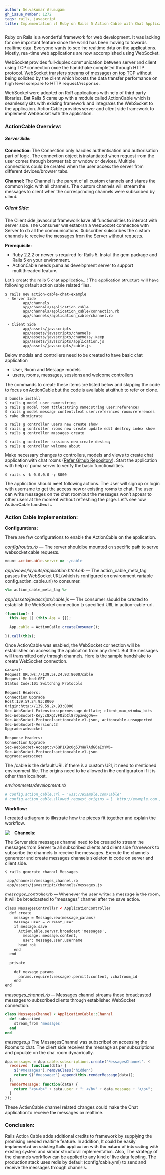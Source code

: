 ```yaml
---
author: Selvakumar Arumugam
gh_issue_number: 1272
tags: rails, javascript
title: Implementation of Ruby on Rails 5 Action Cable with Chat Application
---
```


Ruby on Rails is a wonderful framework for web development. It was lacking for one important feature since the world has been moving to towards realtime data. Everyone wants to see the realtime data on the applications. Mostly, real-time web applications are now accomplished using WebSocket.

WebSocket provides full-duplex communication between server and client using TCP connection once the handshake completed through HTTP protocol. [WebSocket transfers streams of messages on top TCP](https://en.wikipedia.org/wiki/WebSocket#Overview) without being solicited by the client which boosts the data transfer performance on high level compare to HTTP request/response.

WebSocket were adopted on RoR applications with help of third party libraries. But Rails 5 came up with a module called ActionCable which is seamlessly sits with existing framework and integrates the WebSocket to the application. ActionCable provides server and client side framework to implement WebSocket with the application.

### ActionCable Overview:

##### Server Side:

**Connection:** The Connection only handles authentication and authorisation part of logic. The connection object is instantiated when request from the user comes through browser tab or window or devices. Multiple connections could be created when the user access the server from different devices/browser tabs.

**Channel:** The Channel is the parent of all custom channels and shares the common logic with all channels. The custom channels will stream the messages to client when the corresponding channels were subscribed by client.

##### Client Side:

The Client side javascript framework have all functionalities to interact with server side. The Consumer will establish a WebSocket connection with Server to do all the communications. Subscriber subscribes the custom channels to receive the messages from the Server without requests.

**Prerequisite:**

* Ruby 2.2.2 or newer is required for Rails 5. Install the gem package and Rails 5 on your environment.
* ActionCable needs puma as development server to support multithreaded feature.

Let’s create the rails 5 chat application...! The application structure will have following default action cable related files.

```shell
$ rails new action-cable-chat-example
 - Server Side
        app/channels
        app/channels/application_cable
        app/channels/application_cable/connection.rb
        app/channels/application_cable/channel.rb

 - Client Side
        app/assets/javascripts
        app/assets/javascripts/channels
        app/assets/javascripts/channels/.keep
        app/assets/javascripts/application.js
        app/assets/javascripts/cable.js
```

Below models and controllers need to be created to have basic chat application.

* User, Room and Message models
* users, rooms, messages, sessions and welcome controllers

The commands to create these items are listed below and skipping the code to focus on ActionCable but the code is available at [github to refer or clone](https://github.com/selvait90/rails5-actioncable-chat-application).

```shell
$ bundle install
$ rails g model user name:string
$ rails g model room title:string name:string user:references
$ rails g model message content:text user:references room:references
$ rake db:migrate

$ rails g controller users new create show
$ rails g controller rooms new create update edit destroy index show
$ rails g controller messages create

$ rails g controller sessions new create destroy
$ rails g controller welcome about
```

Make necessary changes to controllers, models and views to create chat application with chat rooms ([Refer Github Repository](https://github.com/selvait90/rails5-actioncable-chat-application)). Start the application with help of puma server to verify the basic functionalities.

```shell
$ rails s -b 0.0.0.0 -p 8000
```

The application should meet following actions. The User will sign up or login with username to get the access new or existing rooms to chat. The user can write messages on the chat room but the messages won’t appear to other users at the moment without refreshing the page. Let’s see how ActionCable handles it.

### Action Cable Implementation:

**Configurations:**

There are few configurations to enable the ActionCable on the application.

*config/routes.rb* — The server should be mounted on specific path to serve websocket cable requests.

```ruby
mount ActionCable.server => '/cable'
```

*app/views/layouts/application.html.erb* — The action_cable_meta_tag passes the WebSocket URL(which is configured on environment variable config.action_cable.url) to consumer.

```ruby
<%= action_cable_meta_tag %>
```

*app/assets/javascripts/cable.js* — The consumer should be created to establish the WebSocket connection to specified URL in action-cable-url.

```javascript
(function() {
  this.App || (this.App = {});

  App.cable = ActionCable.createConsumer();

}).call(this);
```

Once ActionCable was enabled, the WebSocket connection will be established on accessing the application from any client. But the messages will transmitted only through channels. Here is the sample handshake to create WebSocket connection.

```html
General:
Request URL:ws://139.59.24.93:8000/cable
Request Method:GET
Status Code:101 Switching Protocols

Request Headers:
Connection:Upgrade
Host:139.59.24.93:8000
Origin:http://139.59.24.93:8000
Sec-WebSocket-Extensions:permessage-deflate; client_max_window_bits
Sec-WebSocket-Key:c8Xg5vFOibCl8rDpzvdgOA==
Sec-WebSocket-Protocol:actioncable-v1-json, actioncable-unsupported
Sec-WebSocket-Version:13
Upgrade:websocket

Response Headers:
Connection:Upgrade
Sec-WebSocket-Accept:v46QP1XBc0g5JYHW7AdG6aIxYW0=
Sec-WebSocket-Protocol:actioncable-v1-json
Upgrade:websocket
```

The /cable is the default URI. if there is a custom URI, it need to mentioned environment file. The origins need to be allowed in the configuration if it is other than localhost.

*environments/development.rb*

```ruby
# config.action_cable.url = 'wss://example.com/cable'
# config.action_cable.allowed_request_origins = [ 'http://example.com', /http:\/\/example.*/ ]
```
**Workflow:**

I created a diagram to illustrate how the pieces fit together and explain the workflow.

<div class="separator" style="clear: both; text-align: center;"><a href="/blog/2016/12/03/implementation-of-ruby-on-rails-5/image-0.png" imageanchor="1" style="clear: left; float: left; margin-bottom: 1em; margin-right: 1em;"><img border="0" src="/blog/2016/12/03/implementation-of-ruby-on-rails-5/image-0.png"/></a></div>

**Channels:**

The Server side messages channel need to be created to stream the messages from Server to all subscribed clients and client side framework to subscribe the channels to receive the messages. Execute the channels generator and create messages channels skeleton to code on server and client side.

```shell
$ rails generate channel Messages

 app/channels/messages_channel.rb
 app/assets/javascripts/channels/messages.js
```

*messages_controller.rb* — Whenever the user writes a message in the room, it will be broadcasted to “messages” channel after the save action.

```html
class MessagesController < ApplicationController
  def create
    message = Message.new(message_params)
    message.user = current_user
    if message.save
      ActionCable.server.broadcast 'messages',
        message: message.content,
        user: message.user.username
      head :ok
    end
  end

  private

    def message_params
      params.require(:message).permit(:content, :chatroom_id)
    end
end
```

*messages_channel.rb* — Messages channel streams those broadcasted messages to subscribed clients through established WebSocket connection.

```ruby
class MessagesChannel < ApplicationCable::Channel
  def subscribed
    stream_from 'messages'
  end
end
```

*messages.js* The MessagesChannel was subscribed on accessing the Rooms to chat. The client side receives the message as per subscriptions and populate on the chat room dynamically.

```javascript
App.messages = App.cable.subscriptions.create('MessagesChannel', {
  received: function(data) {
    $("#messages").removeClass('hidden')
    return $('#messages').append(this.renderMessage(data));
  },
  renderMessage: function(data) {
    return "<p><b>" + data.user + ": </b>" + data.message + "</p>";
  }
});
```

These ActionCable channel related changes could make the Chat application to receive the messages on realtime.

### Conclusion:

Rails Action Cable adds additional credits to framework by supplying the promising needed realtime feature. In addition, It could be easily implemented on existing Rails application with the nature of interacting with existing system and similar structural implementation. Also, The strategy of the channels workflow can be applied to any kind of live data feeding. The production stack uses redis by default (config/cable.yml) to send and receive the messages through channels.

